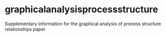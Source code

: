# graphicalanalysisprocessstructure
Supplementary information for the graphical analysis of process structure relationships paper
